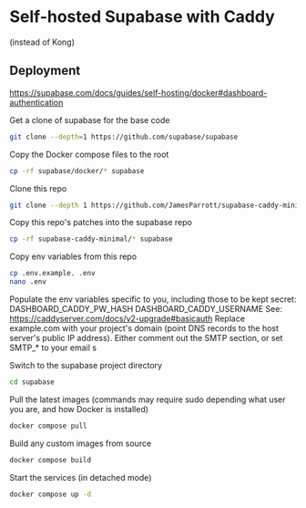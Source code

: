 # Self-hosted Supabase with Caddy
(instead of Kong)

## Deployment
https://supabase.com/docs/guides/self-hosting/docker#dashboard-authentication

Get a clone of supabase for the base code
```sh
git clone --depth=1 https://github.com/supabase/supabase
```



Copy the Docker compose files to the root
```sh
cp -rf supabase/docker/* supabase
```


Clone this repo
```sh
git clone --depth 1 https://github.com/JamesParrott/supabase-caddy-minimal
```

Copy this repo's patches into the supabase repo
```sh
cp -rf supabase-caddy-minimal/* supabase
```

Copy env variables from this repo
```sh
cp .env.example. .env
nano .env
```
Populate the env variables specific to you, including those to be kept secret:
DASHBOARD_CADDY_PW_HASH
DASHBOARD_CADDY_USERNAME
See: https://caddyserver.com/docs/v2-upgrade#basicauth
Replace example.com with your project's domain (point DNS records to the host server's public IP address).
Either comment out the SMTP section, or set SMTP_* to your email s



Switch to the supabase project directory
```sh
cd supabase
```

Pull the latest images (commands may require sudo depending what user you are, and how Docker is installed)
```sh
docker compose pull
```

Build any custom images from source
```sh
docker compose build
```

Start the services (in detached mode)
```sh
docker compose up -d
```
